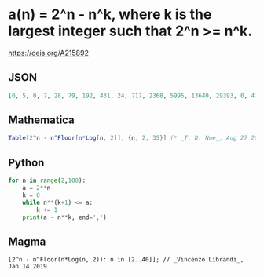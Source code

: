 # a\(n\) \= 2^n \- n^k, where k is the largest integer such that 2^n \>\= n^k\.
https://oeis.org/A215892
## JSON
```JSON
[0, 5, 0, 7, 28, 79, 192, 431, 24, 717, 2368, 5995, 13640, 29393, 0, 47551, 157168, 393967, 888576, 1902671, 3960048, 1952265, 8814592, 23788807, 55227488, 119868821, 251225088, 516359763, 344741824, 1259979967, 3221225472, 7298466623, 15635064768]
```
## Mathematica
```Mathematica
Table[2^n - n^Floor[n*Log[n, 2]], {n, 2, 35}] (* _T. D. Noe_, Aug 27 2012 *)
```
## Python
```Python
for n in range(2,100):
    a = 2**n
    k = 0
    while n**(k+1) <= a:
        k += 1
    print(a - n**k, end=',')
```
## Magma
```Magma
[2^n - n^Floor(n*Log(n, 2)): n in [2..40]]; // _Vincenzo Librandi_, Jan 14 2019
```
